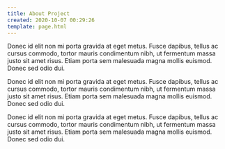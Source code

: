 ```yaml
---
title: About Project
created: 2020-10-07 00:29:26
template: page.html
---
```

Donec id elit non mi porta gravida at eget metus. Fusce dapibus, tellus ac
cursus commodo, tortor mauris condimentum nibh, ut fermentum massa justo sit
amet risus. Etiam porta sem malesuada magna mollis euismod. Donec sed odio dui.

Donec id elit non mi porta gravida at eget metus. Fusce dapibus, tellus ac
cursus commodo, tortor mauris condimentum nibh, ut fermentum massa justo sit
amet risus. Etiam porta sem malesuada magna mollis euismod. Donec sed odio dui.

Donec id elit non mi porta gravida at eget metus. Fusce dapibus, tellus ac
cursus commodo, tortor mauris condimentum nibh, ut fermentum massa justo sit
amet risus. Etiam porta sem malesuada magna mollis euismod. Donec sed odio dui.
